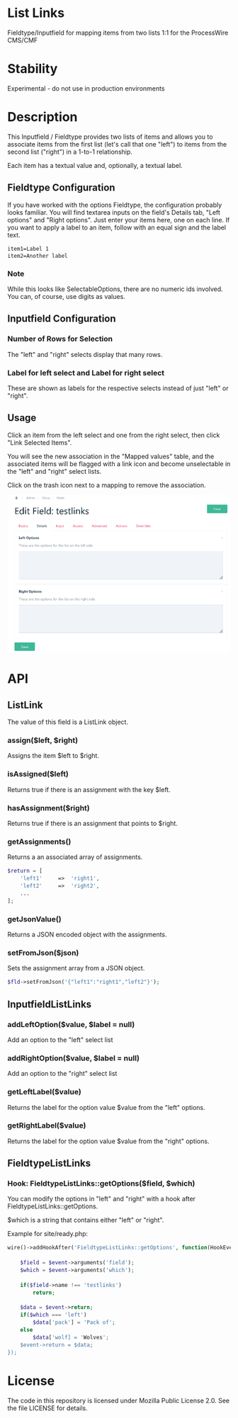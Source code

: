 # List Links

Fieldtype/Inputfield for mapping items from two lists 1:1 for the ProcessWire CMS/CMF

# Stability

Experimental - do not use in production environments

# Description

This Inputfield / Fieldtype provides two lists of items and allows you to associate items from the first list (let's call that one "left") to items from the second list ("right") in a 1-to-1 relationship.

Each item has a textual value and, optionally, a textual label.

## Fieldtype Configuration

If you have worked with the options Fieldtype, the configuration probably looks familiar. You will find textarea inputs on the field's Details tab, "Left options" and "Right options". Just enter your items here, one on each line. If you want to apply a label to an item, follow with an equal sign and the label text.

```
item1=Label 1
item2=Another label
```

### Note

While this looks like SelectableOptions, there are no numeric ids involved. You can, of course, use digits as values.

## Inputfield Configuration

### Number of Rows for Selection

The "left" and "right" selects display that many rows.

### Label for left select and Label for right select

These are shown as labels for the respective selects instead of just "left" or "right".

## Usage

Click an item from the left select and one from the right select, then click "Link Selected Items".

You will see the new association in the "Mapped values" table, and the associated items will be flagged with a link icon and become unselectable in the "left" and "right" select lists.

Click on the trash icon next to a mapping to remove the association.

![Animated demo](https://github.com/BitPoet/bitpoet.github.io/blob/master/img/FieldtypeListLinks_demo1.gif)

# API

## ListLink

The value of this field is a ListLink object.

### assign($left, $right)

Assigns the item $left to $right.

### isAssigned($left)

Returns true if there is an assignment with the key $left.

### hasAssignment($right)

Returns true if there is an assignment that points to $right.

### getAssignments()

Returns a an associated array of assignments.

```php
$return = [
	'left1'		=>	'right1',
	'left2'		=>	'right2',
	...
];
```

### getJsonValue()

Returns a JSON encoded object with the assignments.

### setFromJson($json)

Sets the assignment array from a JSON object.

```php
$fld->setFromJson('{"left1":"right1","left2"}');
```

## InputfieldListLinks

### addLeftOption($value, $label = null)

Add an option to the "left" select list

### addRightOption($value, $label = null)

Add an option to the "right" select list

### getLeftLabel($value)

Returns the label for the option value $value from the "left" options.

### getRightLabel($value)

Returns the label for the option value $value from the "right" options.

## FieldtypeListLinks

### Hook: FieldtypeListLinks::getOptions($field, $which)

You can modify the options in "left" and "right" with a hook after FieldtypeListLinks::getOptions.

$which is a string that contains either "left" or "right".

Example for site/ready.php:

```php
wire()->addHookAfter('FieldtypeListLinks::getOptions', function(HookEvent $event) {

	$field = $event->arguments('field');
	$which = $event->arguments('which');
	
	if($field->name !== 'testlinks')
		return;
	
	$data = $event->return;
	if($which === 'left')
		$data['pack'] = 'Pack of';
	else
		$data['wolf] = 'Wolves';
	$event->return = $data;
});
```

# License

The code in this repository is licensed under Mozilla Public License 2.0. See the file LICENSE for details.
